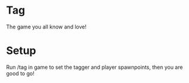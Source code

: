 # Tag

The game you all know and love!


# Setup

Run /tag in game to set the tagger and player spawnpoints, then you are good to go!
